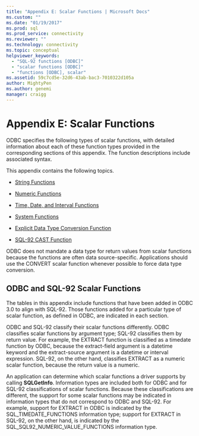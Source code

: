 ```yaml
---
title: "Appendix E: Scalar Functions | Microsoft Docs"
ms.custom: ""
ms.date: "01/19/2017"
ms.prod: sql
ms.prod_service: connectivity
ms.reviewer: ""
ms.technology: connectivity
ms.topic: conceptual
helpviewer_keywords: 
  - "SQL-92 functions [ODBC]"
  - "scalar functions [ODBC]"
  - "functions [ODBC], scalar"
ms.assetid: 59c7cd5e-32d6-43ab-bac3-7010322d105a
author: MightyPen
ms.author: genemi
manager: craigg
---
```

# Appendix E: Scalar Functions
ODBC specifies the following types of scalar functions, with detailed information about each of these function types provided in the corresponding sections of this appendix. The function descriptions include associated syntax.  
  
 This appendix contains the following topics.  
  
-   [String Functions](../../../odbc/reference/appendixes/string-functions.md)  
  
-   [Numeric Functions](../../../odbc/reference/appendixes/numeric-functions.md)  
  
-   [Time, Date, and Interval Functions](../../../odbc/reference/appendixes/time-date-and-interval-functions.md)  
  
-   [System Functions](../../../odbc/reference/appendixes/system-functions.md)  
  
-   [Explicit Data Type Conversion Function](../../../odbc/reference/appendixes/explicit-data-type-conversion-function.md)  
  
-   [SQL-92 CAST Function](../../../odbc/reference/appendixes/sql-92-cast-function.md)  
  
 ODBC does not mandate a data type for return values from scalar functions because the functions are often data source-specific. Applications should use the CONVERT scalar function whenever possible to force data type conversion.  
  
## ODBC and SQL-92 Scalar Functions  
 The tables in this appendix include functions that have been added in ODBC 3.0 to align with SQL-92. Those functions added for a particular type of scalar function, as defined in ODBC, are indicated in each section.  
  
 ODBC and SQL-92 classify their scalar functions differently. ODBC classifies scalar functions by argument type; SQL-92 classifies them by return value. For example, the EXTRACT function is classified as a timedate function by ODBC, because the extract-field argument is a datetime keyword and the extract-source argument is a datetime or interval expression. SQL-92, on the other hand, classifies EXTRACT as a numeric scalar function, because the return value is a numeric.  
  
 An application can determine which scalar functions a driver supports by calling **SQLGetInfo**. Information types are included both for ODBC and for SQL-92 classifications of scalar functions. Because these classifications are different, the support for some scalar functions may be indicated in information types that do not correspond to ODBC and SQL-92. For example, support for EXTRACT in ODBC is indicated by the SQL_TIMEDATE_FUNCTIONS information type; support for EXTRACT in SQL-92, on the other hand, is indicated by the SQL_SQL92_NUMERIC_VALUE_FUNCTIONS information type.
